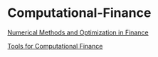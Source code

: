 # Computational-Finance

[Numerical Methods and Optimization in Finance](https://www.amazon.com/Numerical-Methods-Optimization-Finance-Manfred/dp/0123756626)

[Tools for Computational Finance](https://www.springer.com/gp/book/9781447129936)
